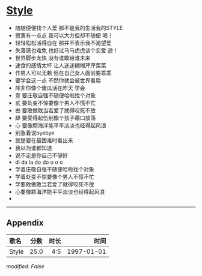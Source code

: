 # [Style](https://music.163.com/song?id=67877)

* 随随便便找个人爱 那不是我的生活我的STYLE
* 寂寞有一点点 我可以大方但却不随便 喝！
* 轻轻松松活得自在 那并不表示我不渴望爱
* 失落感也难免 也好过马马虎虎谈个恋爱 逊！
* 世界脚步太快 没有谁敢给谁未来
* 速食的感情太坏 让人迷迷糊糊芹芹菜菜
* 作男人可以无赖 但在自己女人面前要乖乖
* 要学会这一点 不然你就会被世界看扁
* 除非你像个傻瓜活在昨天 学会
* 壹 要庄敬自强不随便哈啦找个对象
* 贰 要处变不惊要像个男人不慌不忙
* 叁 要敢做敢当若爱了就得咬死不放
* 肆 要受得起伤别像个孩子藉口放荡
* 心 要像颗海洋能平平淡淡也经得起风浪
* 别急着说byebye
* 就是要在最困难时看出来
* 我以为谁都知道
* 说不定是你自己不够好
* di da la do do o o o
* 学着庄敬自强不随便哈啦找个对象
* 学着处变不惊要像个男人不慌不忙
* 学要敢做敢当若爱了就得咬死不放
* 心要像颗海洋能平平淡淡也经得起风浪
* 


---

## Appendix

|歌名|分数|时长|时间|
|:---|:---:|---:|---:|
|Style|25.0|4:5|1997-01-01

*modified: False*